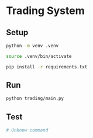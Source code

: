 # Trading System

## Setup

```bash
python -m venv .venv

source .venv/bin/activate

pip install -r requirements.txt
```

## Run

```bash
python trading/main.py
```

## Test

```bash
# Unknow command
```
